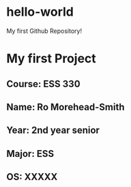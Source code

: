 # hello-world
My first Github Repository!
# My first Project
## **Course**: ESS 330
## **Name**: Ro Morehead-Smith  
## **Year**: 2nd year senior
## **Major**: ESS
## **OS**: XXXXX
